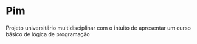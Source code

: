 # Pim
Projeto universitário multidisciplinar com o intuito de apresentar um curso básico de lógica de programação

